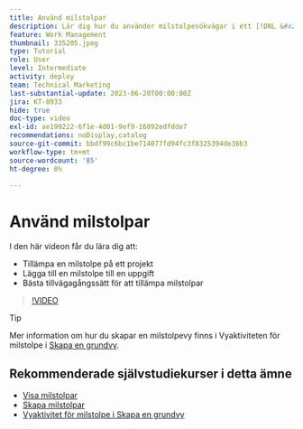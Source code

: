 ```yaml
---
title: Använd milstolpar
description: Lär dig hur du använder milstolpesökvägar i ett [!DNL &#x200B; Workfront] projekt och associerar nyckelaktiviteter som milstolpesteg i projektet.
feature: Work Management
thumbnail: 335205.jpeg
type: Tutorial
role: User
level: Intermediate
activity: deploy
team: Technical Marketing
last-substantial-update: 2023-06-20T00:00:00Z
jira: KT-8933
hide: true
doc-type: video
exl-id: ae199222-6f1e-4d01-9ef9-16892edfdde7
recommendations: noDisplay,catalog
source-git-commit: bbdf99c6bc1be714077fd94fc3f8325394de36b3
workflow-type: tm+mt
source-wordcount: '85'
ht-degree: 0%

---
```


# Använd milstolpar

I den här videon får du lära dig att:

* Tillämpa en milstolpe på ett projekt
* Lägga till en milstolpe till en uppgift
* Bästa tillvägagångssätt för att tillämpa milstolpar

>[!VIDEO](https://video.tv.adobe.com/v/335205/?quality=12&learn=on&enablevpops=1)

>[!TIP]
>
>Mer information om hur du skapar en milstolpevy finns i Vyaktiviteten för milstolpe i [Skapa en grundvy](/help/reporting/basic-reporting/create-a-basic-view.md).

## Rekommenderade självstudiekurser i detta ämne

* [Visa milstolpar](/help/manage-work/approval-processes-and-milestone-paths/view-milestones.md)
* [Skapa milstolpar](/help/administration-and-setup/approval-processes-and-milestone-paths/creating-milestones.md)
* [Vyaktivitet för milstolpe i Skapa en grundvy](/help/reporting/basic-reporting/create-a-basic-view.md)
